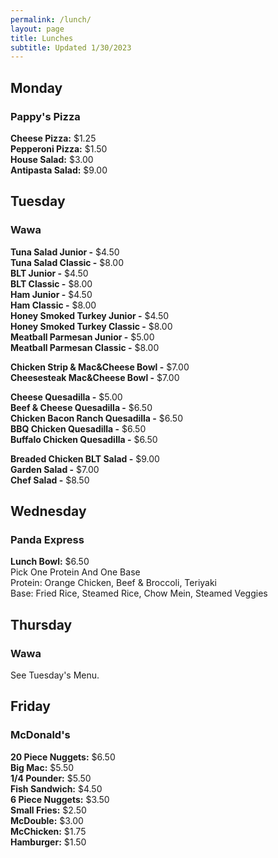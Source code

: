 ```yaml
---
permalink: /lunch/
layout: page
title: Lunches
subtitle: Updated 1/30/2023
---
```


## Monday
### Pappy's Pizza
**Cheese Pizza:** $1.25<br />
**Pepperoni Pizza:** $1.50<br />
**House Salad:** $3.00<br />
**Antipasta Salad:** $9.00<br />

## Tuesday
### Wawa
**Tuna Salad Junior -** $4.50<br />
**Tuna Salad Classic -** $8.00<br />
**BLT Junior -** $4.50<br />
**BLT Classic -** $8.00<br />
**Ham Junior -** $4.50<br />
**Ham Classic -** $8.00<br />
**Honey Smoked Turkey Junior -** $4.50<br />
**Honey Smoked Turkey Classic -** $8.00<br />
**Meatball Parmesan Junior -** $5.00<br />
**Meatball Parmesan Classic -** $8.00<br />

**Chicken Strip & Mac&Cheese Bowl -** $7.00<br />
**Cheesesteak Mac&Cheese Bowl -** $7.00<br />

**Cheese Quesadilla -** $5.00<br />
**Beef & Cheese Quesadilla -** $6.50<br />
**Chicken Bacon Ranch Quesadilla -** $6.50<br />
**BBQ Chicken Quesadilla -** $6.50<br />
**Buffalo Chicken Quesadilla -** $6.50<br />

**Breaded Chicken BLT Salad -** $9.00<br />
**Garden Salad -** $7.00<br />
**Chef Salad -** $8.50<br />



## Wednesday
### Panda Express
**Lunch Bowl:** $6.50<br />
Pick One Protein And One Base<br />
Protein: Orange Chicken, Beef & Broccoli, Teriyaki<br />
Base: Fried Rice, Steamed Rice, Chow Mein, Steamed Veggies<br />

## Thursday
### Wawa
See Tuesday's Menu.<br />

## Friday
### McDonald's
**20 Piece Nuggets:** $6.50<br />
**Big Mac:** $5.50<br />
**1/4 Pounder:** $5.50<br />
**Fish Sandwich:**	$4.50<br />
**6 Piece Nuggets:** $3.50<br />
**Small Fries:** $2.50<br />
**McDouble:** $3.00<br />
**McChicken:** $1.75<br />
**Hamburger:** $1.50<br />
